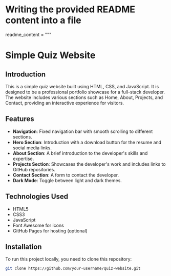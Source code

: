 # Writing the provided README content into a file

readme_content = """
# Simple Quiz Website

## Introduction
This is a simple quiz website built using HTML, CSS, and JavaScript. It is designed to be a professional portfolio showcase for a full-stack developer. The website includes various sections such as Home, About, Projects, and Contact, providing an interactive experience for visitors.

## Features
- **Navigation**: Fixed navigation bar with smooth scrolling to different sections.
- **Hero Section**: Introduction with a download button for the resume and social media links.
- **About Section**: A brief introduction to the developer's skills and expertise.
- **Projects Section**: Showcases the developer's work and includes links to GitHub repositories.
- **Contact Section**: A form to contact the developer.
- **Dark Mode**: Toggle between light and dark themes.

## Technologies Used
- HTML5
- CSS3
- JavaScript
- Font Awesome for icons
- GitHub Pages for hosting (optional)

## Installation
To run this project locally, you need to clone this repository:

```bash
git clone https://github.com/your-username/quiz-website.git
